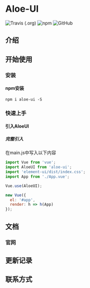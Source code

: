# Aloe-UI
![Travis (.org)](https://img.shields.io/travis/buyuanlee/Aloe-UI.svg?style=for-the-badge)
![npm](https://img.shields.io/npm/v/npm.svg?style=for-the-badge)
![GitHub](https://img.shields.io/github/license/buyuanlee/Aloe-UI.svg?style=for-the-badge)
## 介绍
## 开始使用
### 安装
#### npm安装
```npm
npm i aloe-ui -S 
```
### 快速上手
#### 引入AloeUI
##### 完整引入
在main.js中写入以下内容
```javascript
import Vue from 'vue';
import AloeUI from 'aloe-ui';
import 'element-ui/dist/index.css';
import App from './App.vue';

Vue.use(AloeUI);

new Vue({
  el: '#app',
  render: h => h(App)
});
```

## 文档
### 官网

## 更新记录
## 联系方式
